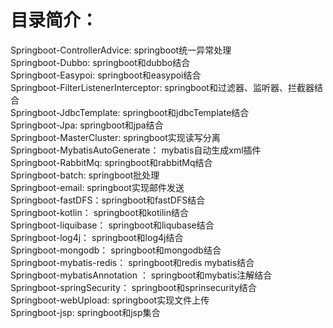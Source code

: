 # 目录简介：
Springboot-ControllerAdvice:  springboot统一异常处理  
Springboot-Dubbo: springboot和dubbo结合  
Springboot-Easypoi:  springboot和easypoi结合  
Springboot-FilterListenerInterceptor:  springboot和过滤器、监听器、拦截器结合  
Springboot-JdbcTemplate:  	springboot和jdbcTemplate结合  
Springboot-Jpa:  springboot和jpa结合   
Springboot-MasterCluster: springboot实现读写分离   
Springboot-MybatisAutoGenerate：	mybatis自动生成xml插件  
Springboot-RabbitMq:  springboot和rabbitMq结合  
Springboot-batch: 	springboot批处理   
Springboot-email: springboot实现邮件发送   
Springboot-fastDFS：springboot和fastDFS结合  
Springboot-kotlin：  	springboot和kotilin结合  
Springboot-liquibase：  	springboot和liqubase结合   
Springboot-log4j：  	springboot和log4j结合   
Springboot-mongodb：	springboot和mongodb结合   
Springboot-mybatis-redis： springboot和redis mybatis结合   
Springboot-mybatisAnnotation ：	springboot和mybatis注解结合  
Springboot-springSecurity：  	springboot和sprinsecurity结合  
Springboot-webUpload:  springboot实现文件上传   
Springboot-jsp: springboot和jsp集合

